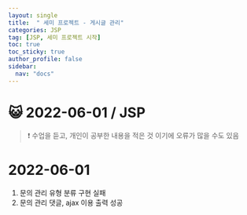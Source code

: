 ```yaml
---
layout: single
title:  " 세미 프로젝트 - 게시글 관리"
categories: JSP
tag: [JSP, 세미 프로젝트 시작]
toc: true
toc_sticky: true
author_profile: false
sidebar:
  nav: "docs"
---
```




# 😺 2022-06-01 / JSP

<!--Quote-->
> ❗ 수업을 듣고, 개인이 공부한 내용을 적은 것 이기에 오류가 많을 수도 있음


# 2022-06-01

1. 문의 관리 유형 분류 구현 실패
2. 문의 관리 댓글, ajax 이용 출력 성공